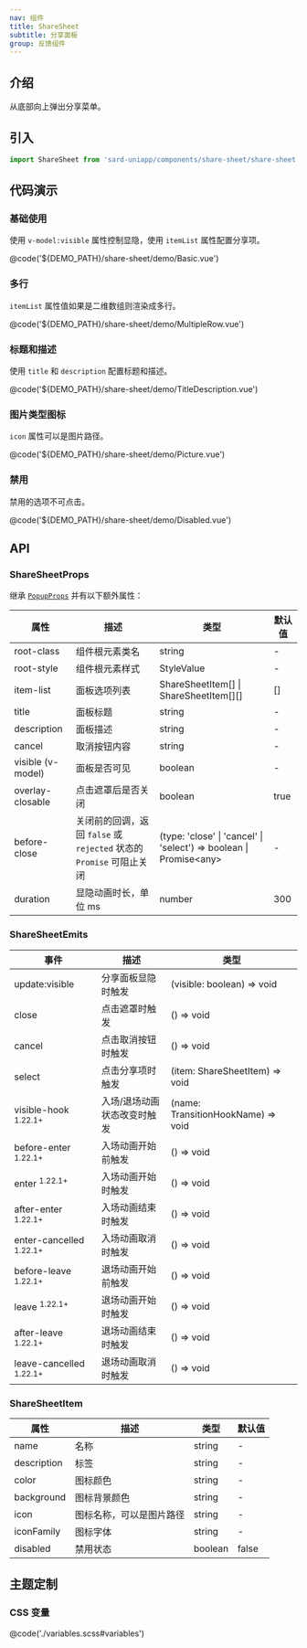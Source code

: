 ```yaml
---
nav: 组件
title: ShareSheet
subtitle: 分享面板
group: 反馈组件
---
```


## 介绍

从底部向上弹出分享菜单。

## 引入

```ts
import ShareSheet from 'sard-uniapp/components/share-sheet/share-sheet.vue'
```

## 代码演示

### 基础使用

使用 `v-model:visible` 属性控制显隐，使用 `itemList` 属性配置分享项。

@code('${DEMO_PATH}/share-sheet/demo/Basic.vue')

### 多行

`itemList` 属性值如果是二维数组则渲染成多行。

@code('${DEMO_PATH}/share-sheet/demo/MultipleRow.vue')

### 标题和描述

使用 `title` 和 `description` 配置标题和描述。

@code('${DEMO_PATH}/share-sheet/demo/TitleDescription.vue')

### 图片类型图标

`icon` 属性可以是图片路径。

@code('${DEMO_PATH}/share-sheet/demo/Picture.vue')

### 禁用

禁用的选项不可点击。

@code('${DEMO_PATH}/share-sheet/demo/Disabled.vue')

## API

### ShareSheetProps

继承 [`PopupProps`](./popup#PopupProps) 并有以下额外属性：

| 属性              | 描述                                                                 | 类型                                                                | 默认值 |
| ----------------- | -------------------------------------------------------------------- | ------------------------------------------------------------------- | ------ |
| root-class        | 组件根元素类名                                                       | string                                                              | -      |
| root-style        | 组件根元素样式                                                       | StyleValue                                                          | -      |
| item-list         | 面板选项列表                                                         | ShareSheetItem[] \| ShareSheetItem[][]                              | []     |
| title             | 面板标题                                                             | string                                                              | -      |
| description       | 面板描述                                                             | string                                                              | -      |
| cancel            | 取消按钮内容                                                         | string                                                              | -      |
| visible (v-model) | 面板是否可见                                                         | boolean                                                             | -      |
| overlay-closable  | 点击遮罩后是否关闭                                                   | boolean                                                             | true   |
| before-close      | 关闭前的回调，返回 `false` 或 `rejected` 状态的 `Promise` 可阻止关闭 | (type: 'close' \| 'cancel' \| 'select') => boolean \| Promise\<any> | -      |
| duration          | 显隐动画时长，单位 ms                                                | number                                                              | 300    |

### ShareSheetEmits

| 事件                               | 描述                        | 类型                               |
| ---------------------------------- | --------------------------- | ---------------------------------- |
| update:visible                     | 分享面板显隐时触发          | (visible: boolean) => void         |
| close                              | 点击遮罩时触发              | () => void                         |
| cancel                             | 点击取消按钮时触发          | () => void                         |
| select                             | 点击分享项时触发            | (item: ShareSheetItem) => void     |
| visible-hook <sup>1.22.1+</sup>    | 入场/退场动画状态改变时触发 | (name: TransitionHookName) => void |
| before-enter <sup>1.22.1+</sup>    | 入场动画开始前触发          | () => void                         |
| enter <sup>1.22.1+</sup>           | 入场动画开始时触发          | () => void                         |
| after-enter <sup>1.22.1+</sup>     | 入场动画结束时触发          | () => void                         |
| enter-cancelled <sup>1.22.1+</sup> | 入场动画取消时触发          | () => void                         |
| before-leave <sup>1.22.1+</sup>    | 退场动画开始前触发          | () => void                         |
| leave <sup>1.22.1+</sup>           | 退场动画开始时触发          | () => void                         |
| after-leave <sup>1.22.1+</sup>     | 退场动画结束时触发          | () => void                         |
| leave-cancelled <sup>1.22.1+</sup> | 退场动画取消时触发          | () => void                         |

### ShareSheetItem

| 属性        | 描述                     | 类型    | 默认值 |
| ----------- | ------------------------ | ------- | ------ |
| name        | 名称                     | string  | -      |
| description | 标签                     | string  | -      |
| color       | 图标颜色                 | string  | -      |
| background  | 图标背景颜色             | string  | -      |
| icon        | 图标名称，可以是图片路径 | string  | -      |
| iconFamily  | 图标字体                 | string  | -      |
| disabled    | 禁用状态                 | boolean | false  |

## 主题定制

### CSS 变量

@code('./variables.scss#variables')
